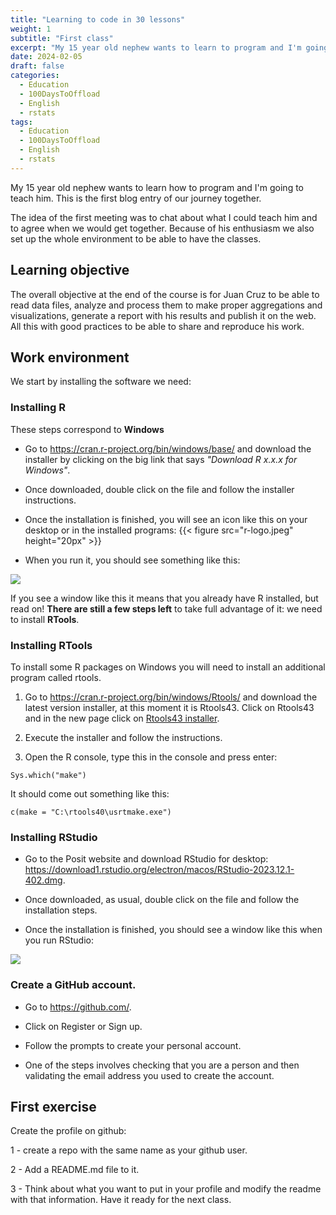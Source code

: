 ```yaml
---
title: "Learning to code in 30 lessons"
weight: 1
subtitle: "First class"
excerpt: "My 15 year old nephew wants to learn to program and I'm going to teach him. This is the first blog post of our journey together detailing how to set up the environment we will be using for the rest of the classes."
date: 2024-02-05
draft: false
categories:
  - Education
  - 100DaysToOffload
  - English
  - rstats
tags: 
  - Education
  - 100DaysToOffload
  - English
  - rstats
---
```


My 15 year old nephew wants to learn how to program and I'm going to teach him. This is the first blog entry of our journey together. 

The idea of the first meeting was to chat about what I could teach him and to agree when we would get together. Because of his enthusiasm we also set up the whole environment to be able to have the classes.

## Learning objective

The overall objective at the end of the course is for Juan Cruz to be able to read data files, analyze and process them to make proper aggregations and visualizations, generate a report with his results and publish it on the web. All this with good practices to be able to share and reproduce his work.

## Work environment

We start by installing the software we need:

### Installing R

These steps correspond to **Windows**

- Go to <https://cran.r-project.org/bin/windows/base/> and download the installer by clicking on the big link that says *"Download R x.x.x for Windows"*.

- Once downloaded, double click on the file and follow the installer instructions.

- Once the installation is finished, you will see an icon like this on your desktop or in the installed programs: {{< figure src="r-logo.jpeg" height="20px" >}}

- When you run it, you should see something like this:

![](r-en-windows.png) 

If you see a window like this it means that you already have R installed, but read on! **There are still a few steps left** to take full advantage of it: we need to install **RTools**.

### Installing RTools

To install some R packages on Windows you will need to install an additional program called rtools. 

1. Go to https://cran.r-project.org/bin/windows/Rtools/ and download the latest version installer, at this moment it is Rtools43. Click on Rtools43 and in the new page click on [Rtools43 installer](https://cran.r-project.org/bin/windows/Rtools/rtools43/rtools.html).  

2. Execute the installer and follow the instructions. 

3. Open the R console, type this in the console and press enter:

```{r, eval = FALSE}
Sys.which("make")
```

It should come out something like this:
```{r, echo=FALSE}
c(make = "C:\rtools40\usrtmake.exe")
```

### Installing RStudio

- Go to the Posit website and download RStudio for desktop: https://download1.rstudio.org/electron/macos/RStudio-2023.12.1-402.dmg.

- Once downloaded, as usual, double click on the file and follow the installation steps.

- Once the installation is finished, you should see a window like this when you run RStudio:


![](rstudio-principal.png) 

### Create a GitHub account.

- Go to https://github.com/.

- Click on Register or Sign up.

- Follow the prompts to create your personal account.

- One of the steps involves checking that you are a person and then validating the email address you used to create the account. 

## First exercise

Create the profile on github:

1 - create a repo with the same name as your github user.

2 - Add a README.md file to it. 

3 - Think about what you want to put in your profile and modify the readme with that information. Have it ready for the next class.
